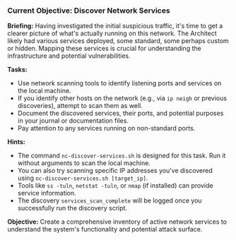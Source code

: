 ### Current Objective: Discover Network Services

**Briefing:** Having investigated the initial suspicious traffic, it's time to get a clearer picture of what's actually running on this network. The Architect likely had various services deployed, some standard, some perhaps custom or hidden. Mapping these services is crucial for understanding the infrastructure and potential vulnerabilities.

**Tasks:**
- Use network scanning tools to identify listening ports and services on the local machine.
- If you identify other hosts on the network (e.g., via `ip neigh` or previous discoveries), attempt to scan them as well.
- Document the discovered services, their ports, and potential purposes in your journal or documentation files.
- Pay attention to any services running on non-standard ports.

**Hints:**
- The command `nc-discover-services.sh` is designed for this task. Run it without arguments to scan the local machine.
- You can also try scanning specific IP addresses you've discovered using `nc-discover-services.sh [target_ip]`.
- Tools like `ss -tuln`, `netstat -tuln`, or `nmap` (if installed) can provide service information.
- The discovery `services_scan_complete` will be logged once you successfully run the discovery script.

**Objective:** Create a comprehensive inventory of active network services to understand the system's functionality and potential attack surface.
